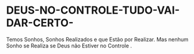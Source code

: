 # DEUS-NO-CONTROLE-TUDO-VAI-DAR-CERTO-
Temos Sonhos, Sonhos Realizados e que Estão por Realizar. Mas nenhum Sonho se Realiza se Deus não Estiver no Controle .
